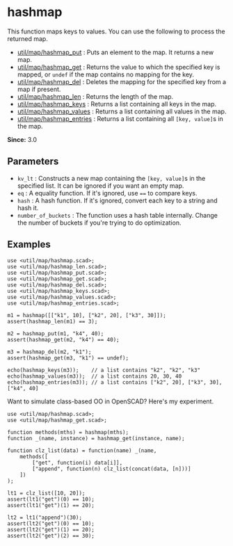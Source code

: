 # hashmap

This function maps keys to values. You can use the following to process the returned map. 

- [util/map/hashmap_put](https://openhome.cc/eGossip/OpenSCAD/lib3x-hashmap_put.html) : Puts an element to the map. It returns a new map.
- [util/map/hashmap_get](https://openhome.cc/eGossip/OpenSCAD/lib3x-hashmap_get.html) : Returns the value to which the specified key is mapped, or `undef` if the map contains no mapping for the key.
- [util/map/hashmap_del](https://openhome.cc/eGossip/OpenSCAD/lib3x-hashmap_del.html) : Deletes the mapping for the specified key from a map if present.
- [util/map/hashmap_len](https://openhome.cc/eGossip/OpenSCAD/lib3x-hashmap_len.html) : Returns the length of the map.
- [util/map/hashmap_keys](https://openhome.cc/eGossip/OpenSCAD/lib3x-hashmap_keys.html) : Returns a list containing all keys in the map. 
- [util/map/hashmap_values](https://openhome.cc/eGossip/OpenSCAD/lib3x-hashmap_values.html) : Returns a list containing all values in the map. 
- [util/map/hashmap_entries](https://openhome.cc/eGossip/OpenSCAD/lib3x-hashmap_entries.html) : Returns a list containing all `[key, value]`s in the map. 

**Since:** 3.0

## Parameters

- `kv_lt` : Constructs a new map containing the `[key, value]`s in the specified list. It can be ignored if you want an empty map.
- `eq` : A equality function. If it's ignored, use `==` to compare keys.
- `hash` : A hash function. If it's ignored, convert each key to a string and hash it. 
- `number_of_buckets` : The function uses a hash table internally. Change the number of buckets if you're trying to do optimization. 

## Examples

    use <util/map/hashmap.scad>;
	use <util/map/hashmap_len.scad>;
    use <util/map/hashmap_put.scad>;
    use <util/map/hashmap_get.scad>;
    use <util/map/hashmap_del.scad>;
    use <util/map/hashmap_keys.scad>;
    use <util/map/hashmap_values.scad>;
	use <util/map/hashmap_entries.scad>;

    m1 = hashmap([["k1", 10], ["k2", 20], ["k3", 30]]);
    assert(hashmap_len(m1) == 3);

    m2 = hashmap_put(m1, "k4", 40);
    assert(hashmap_get(m2, "k4") == 40);

    m3 = hashmap_del(m2, "k1");
    assert(hashmap_get(m3, "k1") == undef);

    echo(hashmap_keys(m3));    // a list contains "k2", "k2", "k3"
    echo(hashmap_values(m3));  // a list contains 20, 30, 40
    echo(hashmap_entries(m3)); // a list contains ["k2", 20], ["k3", 30], ["k4", 40]

Want to simulate class-based OO in OpenSCAD? Here's my experiment.

    use <util/map/hashmap.scad>;
    use <util/map/hashmap_get.scad>;

    function methods(mths) = hashmap(mths);
    function _(name, instance) = hashmap_get(instance, name);

    function clz_list(data) = function(name) _(name,
        methods([
            ["get", function(i) data[i]],
            ["append", function(n) clz_list(concat(data, [n]))]
        ])
    );

    lt1 = clz_list([10, 20]);
    assert(lt1("get")(0) == 10);
    assert(lt1("get")(1) == 20);

    lt2 = lt1("append")(30);
    assert(lt2("get")(0) == 10);
    assert(lt2("get")(1) == 20);
    assert(lt2("get")(2) == 30);

